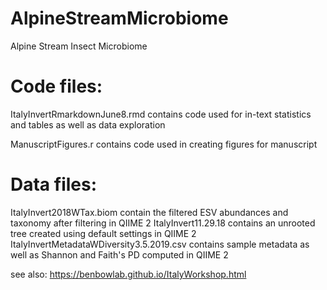 # AlpineStreamMicrobiome
Alpine Stream Insect Microbiome
# Code files:
ItalyInvertRmarkdownJune8.rmd  contains code used for in-text statistics and tables as well as data exploration

ManuscriptFigures.r contains code used in creating figures for manuscript

# Data files:
ItalyInvert2018WTax.biom contain the filtered ESV abundances and taxonomy after filtering in QIIME 2
ItalyInvert11.29.18 contains an unrooted tree created using default settings in QIIME 2
ItalyInvertMetadataWDiversity3.5.2019.csv contains sample metadata as well as Shannon and Faith's PD computed in QIIME 2


see also: https://benbowlab.github.io/ItalyWorkshop.html
